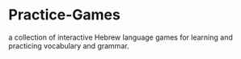 # Practice-Games
a collection of interactive Hebrew language games for learning and practicing vocabulary and grammar.
